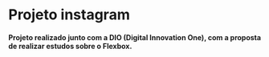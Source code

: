 # Projeto instagram

#### Projeto realizado junto com a DIO (Digital Innovation One), com a proposta de realizar estudos sobre o Flexbox.
